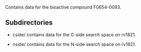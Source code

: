 Contains data for the bioactive compound F0654-0093.

## Subdirectories

- cside/ contains data for the C-side search space on rv1821.

- nside/ contains data for the N-side search space on rv1821.

